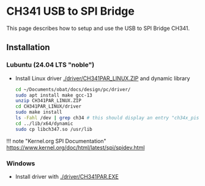 # CH341 USB to SPI Bridge

This page describes how to setup and use the USB to SPI Bridge CH341.

## Installation

### Lubuntu (24.04 LTS "noble")

- Install Linux driver
[./driver/CH341PAR_LINUX.ZIP](./driver/CH341PAR_LINUX.ZIP) and dynamic library

    ```bash
    cd ~/Documents/obat/docs/design/pc/driver/
    sudo apt install make gcc-13
    unzip CH341PAR_LINUX.ZIP
    cd CH341PAR_LINUX/driver
    sudo make install
    ls -Fahl /dev | grep ch34 # this should display an entry "ch34x_pis*"
    cd ../lib/x64/dynamic
    sudo cp libch347.so /usr/lib
    ```

!!! note "Kernel.org SPI Documentation"
    <https://www.kernel.org/doc/html/latest/spi/spidev.html>

### Windows

- Install driver with [./driver/CH341PAR.EXE](./driver/CH341PAR.EXE)
